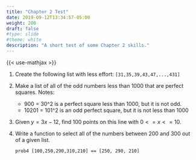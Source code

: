 ```yaml
---
title: "Chapter 2 Test"
date: 2019-09-12T13:34:57-05:00
weight: 200
draft: false
#type: slide
#theme: white
description: "A short test of some Chapter 2 skills."
---
```


{{< use-mathjax >}}

1. Create the following list with less effort:
   `[31,35,39,43,47,...,431] `
   
2. Make a list of all of the odd numbers less than 1000 that are
   perfect squares. Notes:
   
      * 900 = 30^2 is a perfect square less than 1000, but it is not
        odd.
      * 10201 = 101^2 is an odd perfect square, but it is not less
        than 1000
        
3. Given $y=3x-12$, find 100 points on this line with $0 <= x <= 10$.

4. Write a function to select all of the numbers between 200 and 300
   out of a given list.
   
    `prob4 [100,250,290,310,210] == [250, 290, 210]`
    
